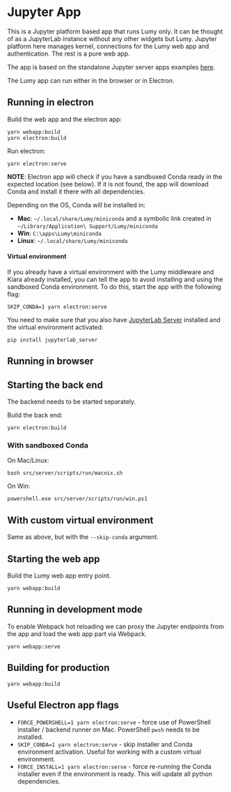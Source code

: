 # Jupyter App

This is a Jupyter platform based app that runs Lumy only. It can be thought of as a JupyterLab instance without any other widgets but Lumy. Jupyter platform here manages kernel, connections for the Lumy web app and authentication. The rest is a pure web app.

The app is based on the standalone Jupyter server apps examples [here](https://github.com/jupyterlab/jupyterlab/tree/master/examples).

The Lumy app can run either in the browser or in Electron.

## Running in electron

Build the web app and the electron app:

```
yarn webapp:build
yarn electron:build
```

Run electron:

```
yarn electron:serve
```

**NOTE**: Electron app will check if you have a sandboxed Conda ready in the expected location (see below). If it is not found, the app will download Conda and install it there with all dependencies.

Depending on the OS, Conda will be installed in:

- **Mac**: `~/.local/share/Lumy/miniconda` and a symbolic link created in `~/Library/Application\ Support/Lumy/miniconda`
- **Win**: `C:\apps\Lumy\miniconda`
- **Linux**: `~/.local/share/Lumy/miniconda`

#### Virtual environment

If you already have a virtual environment with the Lumy middleware and Kiara already installed, you can tell the app to avoid installing and using the sandboxed Conda environment. To do this, start the app with the following flag:

```
SKIP_CONDA=1 yarn electron:serve
```

You need to make sure that you also have [JupyterLab Server](https://github.com/jupyterlab/jupyterlab_server) installed and the virtual environment activated:

```
pip install jupyterlab_server
```

## Running in browser

## Starting the back end

The backend needs to be started separately.

Build the back end:

```
yarn electron:build
```

### With sandboxed Conda

On Mac/Linux:

```
bash src/server/scripts/run/macnix.sh
```

On Win:

```
powershell.exe src/server/scripts/run/win.ps1
```

## With custom virtual environment

Same as above, but with the `--skip-conda` argument.

## Starting the web app

Build the Lumy web app entry point.

```
yarn webapp:build
```

## Running in development mode

To enable Webpack hot reloading we can proxy the Jupyter endpoints from the app and load the web app part via Webpack.

```
yarn webapp:serve
```

## Building for production

```
yarn webapp:build
```

## Useful Electron app flags

- `FORCE_POWERSHELL=1 yarn electron:serve` - force use of PowerShell installer / backend runner on Mac. PowerShell `pwsh` needs to be installed.
- `SKIP_CONDA=1 yarn electron:serve` - skip installer and Conda environment activation. Useful for working with a custom virtual environment.
- `FORCE_INSTALL=1 yarn electron:serve` - force re-running the Conda installer even if the environment is ready. This will update all python dependencies.
